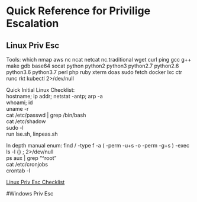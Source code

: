 # Quick Reference for Privilige Escalation   
## Linux Priv Esc   
Tools: 
which nmap aws nc ncat netcat nc.traditional wget curl ping gcc g++ make gdb base64 socat python python2 python3 python2.7 python2.6 python3.6 python3.7 perl php ruby xterm doas sudo fetch docker lxc ctr runc rkt kubectl 2>/dev/null   

Quick Initial Linux Checklist:   
hostname; ip addr; netstat -antp; arp -a   
whoami; id   
uname -r   
cat /etc/passwd | grep /bin/bash   
cat /etc/shadow   
sudo -l   
run lse.sh, linpeas.sh   

In depth manual enum:
find / -type f -a \( -perm -u+s -o -perm -g+s \) -exec ls -l {} \;  2>/dev/null               
ps aux | grep “^root”                   
cat /etc/cronjobs   
crontab -l   

[Linux Priv Esc Checklist](https://github.com/swisskyrepo/PayloadsAllTheThings/blob/master/Methodology%20and%20Resources/Linux%20-%20Privilege%20Escalation.md)



#Windows Priv Esc

